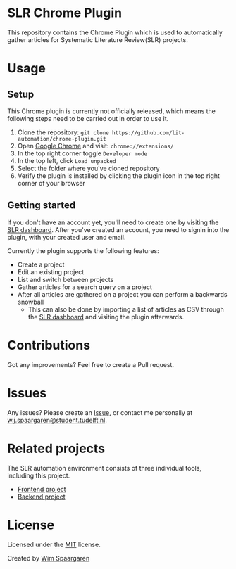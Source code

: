 # SLR Chrome Plugin

This repository contains the Chrome Plugin which is used to automatically gather articles for Systematic Literature Review(SLR) projects.

# Usage

## Setup

This Chrome plugin is currently not officially released, which means the following steps need to be carried out in order to use it.

1. Clone the repository: `git clone https://github.com/lit-automation/chrome-plugin.git`
2. Open [Google Chrome](https://www.google.nl/intl/en/chrome/?brand=CHBD&gclid=EAIaIQobChMI_9aXkpW66AIVAlXTCh0BRQZPEAAYASAAEgIMy_D_BwE&gclsrc=aw.ds) and visit: `chrome://extensions/`
3. In the top right corner toggle `Developer mode`
4. In the top left, click `Load unpacked`
5. Select the folder where you've cloned repository
6. Verify the plugin is installed by clicking the plugin icon in the top right corner of your browser

## Getting started 

If you don't have an account yet, you'll need to create one by visiting the [SLR dashboard](https://lit.wimsp.nl/). After you've created an account, you need to signin into the plugin, with your created user and email. 

Currently the plugin supports the following features:
* Create a project
* Edit an existing project
* List and switch between projects
* Gather articles for a search query on a project
* After all articles are gathered on a project you can perform a backwards snowball
  * This can also be done by importing a list of articles as CSV through the [SLR dashboard](https://lit.wimsp.nl/) and visiting the plugin afterwards.

# Contributions

Got any improvements? Feel free to create a Pull request.

# Issues

Any issues? Please create an [Issue](https://github.com/lit-automation/chrome-plugin/issues), or contact me personally at w.j.spaargaren@student.tudelft.nl.

# Related projects

The SLR automation environment consists of three individual tools, including this project.

* [Frontend project](https://github.com/lit-automation/frontend)
* [Backend project](https://github.com/lit-automation/backend)


# License

Licensed under the [MIT](LICENSE) license.

Created by [Wim Spaargaren](https://github.com/wimspaargaren)